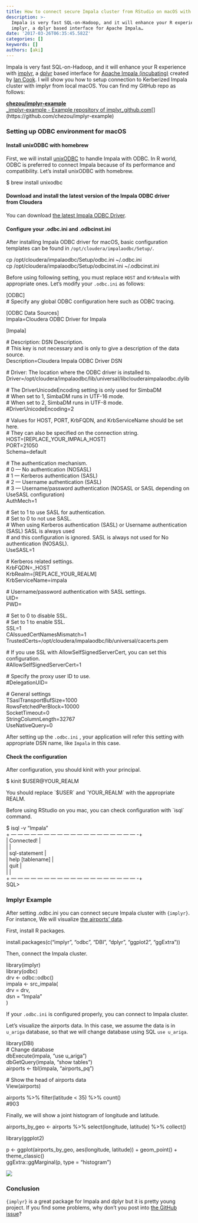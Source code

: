 ```yaml
---
title: How to connect secure Impala cluster from RStudio on macOS with implyr
description: >-
  Impala is very fast SQL-on-Hadoop, and it will enhance your R experience with
  implyr, a dplyr based interface for Apache Impala…
date: '2017-03-26T06:35:45.582Z'
categories: []
keywords: []
authors: [aki]
---
```


Impala is very fast SQL-on-Hadoop, and it will enhance your R experience with [implyr](https://github.com/ianmcook/implyr), a [dplyr](https://cran.r-project.org/package=dplyr) based interface for [Apache Impala (incubating)](https://impala.apache.org/) created by [Ian Cook](https://medium.com/u/d7dc303a303b). I will show you how to setup connection to Kerberized Impala cluster with implyr from local macOS. You can find my GitHub repo as follows:

[**chezou/implyr-example**  
_implyr-example - Example repository of implyr_github.com](https://github.com/chezou/implyr-example "https://github.com/chezou/implyr-example")[](https://github.com/chezou/implyr-example)

### Setting up ODBC environment for macOS

#### Install unixODBC with homebrew

First, we will install [unixODBC](http://www.unixodbc.org/) to handle Impala with ODBC. In R world, ODBC is preferred to connect Impala because of its performance and compatibility. Let’s install unixODBC with homebrew.

$ brew install unixodbc

#### Download and install the latest version of the Impala ODBC driver from Cloudera

You can download [the latest Impala ODBC Driver](https://www.cloudera.com/downloads/connectors/impala/odbc.html).

#### Configure your .odbc.ini and .odbcinst.ini

After installing Impala ODBC driver for macOS, basic configuration templates can be found in `/opt/cloudera/impalaodbc/Setup/`.

cp /opt/cloudera/impalaodbc/Setup/odbc.ini ~/.odbc.ini  
cp /opt/cloudera/impalaodbc/Setup/odbcinst.ini ~/.odbcinst.ini

Before using following setting, you must replace `HOST` and `KrbRealm` with appropriate ones. Let’s modify your `.odbc.ini` as follows:

\[ODBC\]  
\# Specify any global ODBC configuration here such as ODBC tracing.

\[ODBC Data Sources\]  
Impala=Cloudera ODBC Driver for Impala

\[Impala\]

\# Description: DSN Description.  
\# This key is not necessary and is only to give a description of the data source.  
Description=Cloudera Impala ODBC Driver DSN

\# Driver: The location where the ODBC driver is installed to.  
Driver=/opt/cloudera/impalaodbc/lib/universal/libclouderaimpalaodbc.dylib

\# The DriverUnicodeEncoding setting is only used for SimbaDM  
\# When set to 1, SimbaDM runs in UTF-16 mode.  
\# When set to 2, SimbaDM runs in UTF-8 mode.  
#DriverUnicodeEncoding=2

\# Values for HOST, PORT, KrbFQDN, and KrbServiceName should be set here.  
\# They can also be specified on the connection string.  
HOST=\[REPLACE\_YOUR\_IMPALA\_HOST\]  
PORT=21050  
Schema=default

\# The authentication mechanism.  
\# 0 — No authentication (NOSASL)  
\# 1 — Kerberos authentication (SASL)  
\# 2 — Username authentication (SASL)  
\# 3 — Username/password authentication (NOSASL or SASL depending on UseSASL configuration)  
AuthMech=1

\# Set to 1 to use SASL for authentication.   
\# Set to 0 to not use SASL.   
\# When using Kerberos authentication (SASL) or Username authentication (SASL) SASL is always used  
\# and this configuration is ignored. SASL is always not used for No authentication (NOSASL).  
UseSASL=1

\# Kerberos related settings.  
KrbFQDN=\_HOST  
KrbRealm=\[REPLACE\_YOUR\_REALM\]  
KrbServiceName=impala

\# Username/password authentication with SASL settings.  
UID=  
PWD=

\# Set to 0 to disable SSL.  
\# Set to 1 to enable SSL.  
SSL=1  
CAIssuedCertNamesMismatch=1  
TrustedCerts=/opt/cloudera/impalaodbc/lib/universal/cacerts.pem

\# If you use SSL with AllowSelfSignedServerCert, you can set this configuration.  
#AllowSelfSignedServerCert=1

\# Specify the proxy user ID to use.  
#DelegationUID=

\# General settings  
TSaslTransportBufSize=1000  
RowsFetchedPerBlock=10000  
SocketTimeout=0  
StringColumnLength=32767  
UseNativeQuery=0

After setting up the `.odbc.ini` , your application will refer this setting with appropriate DSN name, like `Impala` in this case.

#### Check the configuration

After configuration, you should kinit with your principal.

$ kinit $USER@YOUR\_REALM

You should replace \`$USER\` and \`YOUR\_REALM\` with the appropriate REALM.

Before using RStudio on you mac, you can check configuration with \`isql\` command.

$ isql -v “Impala”  
\+ — — — — — — — — — — — — — — — — — — — -+  
| Connected!                             |  
|                                        |  
| sql-statement                          |  
| help \[tablename\]                       |  
| quit                                   |  
|                                        |  
\+ — — — — — — — — — — — — — — — — — — — -+  
SQL>

### Implyr Example

After setting .odbc.ini you can connect secure Impala cluster with `{implyr}`. For instance, We will visualize [the airports’ data](http://openflights.org/data.html#airport).

First, install R packages.

install.packages(c(“implyr”, “odbc”, “DBI”, “dplyr”, “ggplot2”, “ggExtra”))

Then, connect the Impala cluster.

library(implyr)  
library(odbc)  
drv <- odbc::odbc()  
impala <- src\_impala(  
 drv = drv,  
 dsn = “Impala”  
)

If your `.odbc.ini` is configured properly, you can connect to Impala cluster.

Let’s visualize the airports data. In this case, we assume the data is in `u_ariga` database, so that we will change database using SQL `use u_ariga`.

library(DBI)  
\# Change database  
dbExecute(impala, “use u\_ariga”)  
dbGetQuery(impala, “show tables”)  
airports <- tbl(impala, “airports\_pq”)

\# Show the head of airports data  
View(airports)

airports %>% filter(latitude < 35) %>% count()  
#903

Finally, we will show a joint histogram of longitude and latitude.

airports\_by\_geo <- airports %>% select(longitude, latitude) %>% collect()

library(ggplot2)

p <- ggplot(airports\_by\_geo, aes(longitude, latitude)) + geom\_point() + theme\_classic()  
ggExtra::ggMarginal(p, type = “histogram”)

![](/img/1__SscW2sneYR__lphETyF7y1A.png)

### Conclusion

`{implyr}` is a great package for Impala and dplyr but it is pretty young project. If you find some problems, why don’t you post into [the GitHub issue](https://github.com/ianmcook/implyr/issues)?